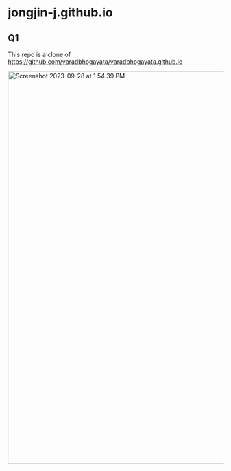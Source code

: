# jongjin-j.github.io

## Q1
This repo is a clone of
https://github.com/varadbhogayata/varadbhogayata.github.io

<img width="915" alt="Screenshot 2023-09-28 at 1 54 39 PM" src="https://github.com/jongjin-j/jongjin-j.github.io/assets/79180910/10de975a-9525-4cec-8273-7fef887ef1e2">
